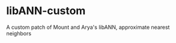 libANN-custom
=============

A custom patch of Mount and Arya's libANN, approximate nearest neighbors
